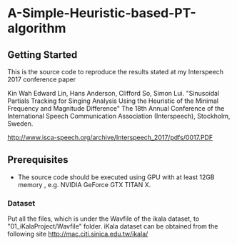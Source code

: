 # A-Simple-Heuristic-based-PT-algorithm

## Getting Started
This is the source code to reproduce the results stated at my Interspeech 2017 conference paper

Kin Wah Edward Lin, Hans Anderson, Clifford So, Simon Lui.
"Sinusoidal Partials Tracking for Singing Analysis Using the Heuristic of the Minimal Frequency and Magnitude Difference"
The 18th Annual Conference of the International Speech Communication Association (Interspeech), Stockholm, Sweden. 

http://www.isca-speech.org/archive/Interspeech_2017/pdfs/0017.PDF

## Prerequisites
* The source code should be executed using GPU with at least 12GB memory , e.g. NVIDIA GeForce GTX TITAN X. 

### Dataset
Put all the files, which is under the Wavfile of the ikala dataset, to "01_iKalaProject/Wavfile" folder.
iKala dataset can be obtained from the following site http://mac.citi.sinica.edu.tw/ikala/
